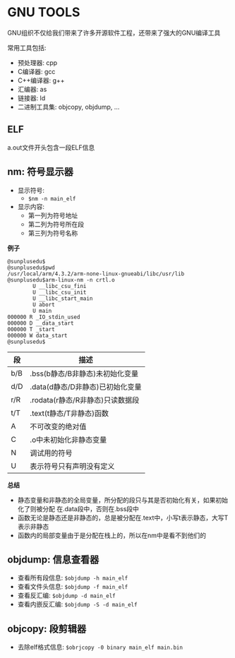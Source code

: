 
# GNU TOOLS

GNU组织不仅给我们带来了许多开源软件工程，还带来了强大的GNU编译工具

常用工具包括:
- 预处理器: cpp
- C编译器: gcc
- C++编译器: g++
- 汇编器: as
- 链接器: ld
- 二进制工具集: objcopy, objdump, ...


## ELF

a.out文件开头包含一段ELF信息



## nm: 符号显示器

- 显示符号: 
    - `$nm -n main_elf`
- 显示内容:
    - 第一列为符号地址
    - 第二列为符号所在段
    - 第三列为符号名称

**例子**
```
@sunplusedu$
@sunplusedu$pwd
/usr/local/arm/4.3.2/arm-none-linux-gnueabi/libc/usr/lib
@sunplusedu$arm-linux-nm -n crtl.o
        U __libc_csu_fini
        U __libc_csu_init
        U __libc_start_main
        U abort
        U main
000000 R _IO_stdin_used
000000 D __data_start
000000 T _start
000000 W data_start
@sunplusedu$
```


段 | 描述
-- | --
b/B | .bss(b静态/B非静态)未初始化变量 
d/D | .data(d静态/D非静态)已初始化变量
r/R | .rodata(r静态/R非静态)只读数据段
t/T | .text(t静态/T非静态)函数
A | 不可改变的绝对值
C | .o中未初始化非静态变量
N | 调试用的符号
U | 表示符号只有声明没有定义


**总结**
- 静态变量和非静态的全局变量，所分配的段只与其是否初始化有关，如果初始化了则被分配 在.data段中，否则在.bss段中
- 函数无论是静态还是非静态的，总是被分配在.text中，小写t表示静态，大写T表示非静态
- 函数内的局部变量由于是分配在栈上的，所以在nm中是看不到他们的



## objdump: 信息查看器

- 查看所有段信息: `$objdump -h main_elf`
- 查看文件头信息: `$objdump -f main_elf`
- 查看反汇编: `$objdump -d main_elf`
- 查看内嵌反汇编: `$objdump -S -d main_elf`


## objcopy: 段剪辑器

- 去除elf格式信息: `$obrjcopy -0 binary main_elf main.bin`



